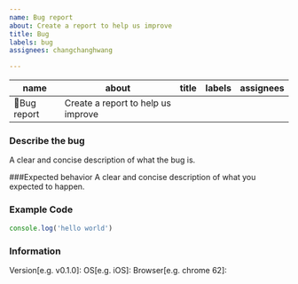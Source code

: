 ```yaml
---
name: Bug report
about: Create a report to help us improve
title: Bug
labels: bug
assignees: changchanghwang

---
```


|name|about|title|labels|assignees|
|--|--|--|--|--|
|💩Bug report|Create a report to help us improve||||

### Describe the bug 
A clear and concise description of what the bug is.

###Expected behavior 
A clear and concise description of what you expected to happen.

### Example Code
```ts
console.log('hello world')
```

### Information
Version[e.g. v0.1.0]:
OS[e.g. iOS]:
Browser[e.g. chrome 62]:
